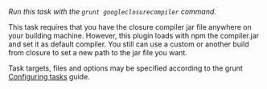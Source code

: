 _Run this task with the `grunt googleclosurecompiler` command._

This task requires that you have the closure compiler jar file anywhere on your building machine. However, this plugin loads with npm the compiler.jar and set it as default compiler. You still can use a custom or another build from closure to set a new path to the
jar file you want.

Task targets, files and options may be specified according to the grunt [Configuring tasks](http://gruntjs.com/configuring-tasks) guide.
